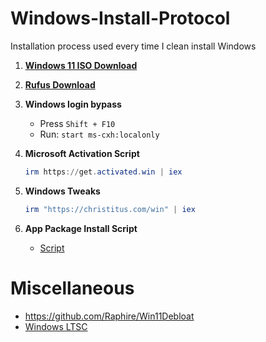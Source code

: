 # Windows-Install-Protocol

Installation process used every time I clean install Windows

1. [**Windows 11 ISO Download**](https://www.microsoft.com/en-us/software-download/windows11)
2. [**Rufus Download**](https://rufus.ie/en/)
3. **Windows login bypass**
    - Press `Shift + F10`
    - Run: `start ms-cxh:localonly`
4. **Microsoft Activation Script**

    ```powershell
    irm https://get.activated.win | iex
    ```

5. **Windows Tweaks**

    ```powershell
    irm "https://christitus.com/win" | iex
    ```

6. **App Package Install Script**
    - [Script](App-Package-Script.md)

# Miscellaneous

- <https://github.com/Raphire/Win11Debloat>  
- [Windows LTSC](LTSC.md)
